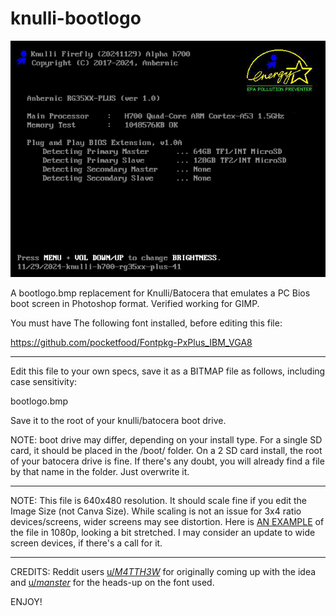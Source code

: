 # knulli-bootlogo

<img src="https://github.com/therealduckie/knulli-bootlogo/blob/main/bootlogo.bmp">

A bootlogo.bmp replacement for Knulli/Batocera that emulates a PC Bios boot screen in Photoshop format. Verified working for GIMP.

You must have The following font installed, before editing this file:

https://github.com/pocketfood/Fontpkg-PxPlus_IBM_VGA8

-----------

Edit this file to your own specs, save it as a BITMAP file as follows, including case sensitivity:

bootlogo.bmp

Save it to the root of your knulli/batocera boot drive.

NOTE: boot drive may differ, depending on your install type. For a single SD card, it should be placed in the /boot/ folder. On a 2 SD card install, the root of your batocera drive is fine. If there's any doubt, you will already find a file by that name in the folder. Just overwrite it.


-----------

NOTE: This file is 640x480 resolution. It should scale fine if you edit the Image Size (not Canva Size). While scaling is not an issue for 3x4 ratio devices/screens, wider screens may see distortion. Here is <a href="https://github.com/therealduckie/knulli-bootlogo/blob/main/bootlogo1080.png">AN EXAMPLE</a> of the file in 1080p, looking a bit stretched. I may consider an update to wide screen devices, if there's a call for it.

-----------

CREDITS: Reddit users <a href="https://old.reddit.com/u/_M4TTH3W_">u/_M4TTH3W_</a> for originally coming up with the idea and <a href="https://old.reddit.com/u/_manster_">u/_manster_</a> for the heads-up on the font used.

ENJOY!
